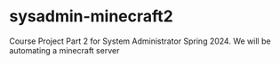 # sysadmin-minecraft2
Course Project Part 2 for System Administrator Spring 2024. We will be automating a minecraft server
